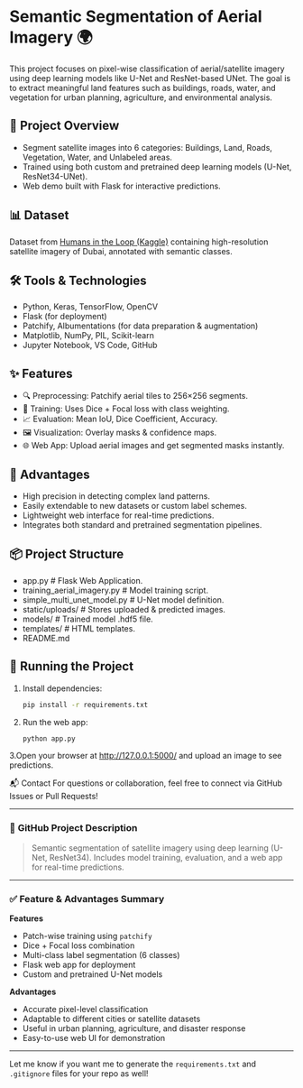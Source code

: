 # Semantic Segmentation of Aerial Imagery 🌍

This project focuses on pixel-wise classification of aerial/satellite imagery using deep learning models like U-Net and ResNet-based UNet. The goal is to extract meaningful land features such as buildings, roads, water, and vegetation for urban planning, agriculture, and environmental analysis.

## 🚀 Project Overview

- Segment satellite images into 6 categories: Buildings, Land, Roads, Vegetation, Water, and Unlabeled areas.
- Trained using both custom and pretrained deep learning models (U-Net, ResNet34-UNet).
- Web demo built with Flask for interactive predictions.

## 📊 Dataset

Dataset from [Humans in the Loop (Kaggle)](https://www.kaggle.com/datasets/humansintheloop/semantic-segmentation-of-aerial-imagery) containing high-resolution satellite imagery of Dubai, annotated with semantic classes.

## 🛠 Tools & Technologies

- Python, Keras, TensorFlow, OpenCV
- Flask (for deployment)
- Patchify, Albumentations (for data preparation & augmentation)
- Matplotlib, NumPy, PIL, Scikit-learn
- Jupyter Notebook, VS Code, GitHub

## ✨ Features

- 🔍 Preprocessing: Patchify aerial tiles to 256×256 segments.
- 🧠 Training: Uses Dice + Focal loss with class weighting.
- 📈 Evaluation: Mean IoU, Dice Coefficient, Accuracy.
- 🖼 Visualization: Overlay masks & confidence maps.
- 🌐 Web App: Upload aerial images and get segmented masks instantly.

## 🌟 Advantages

- High precision in detecting complex land patterns.
- Easily extendable to new datasets or custom label schemes.
- Lightweight web interface for real-time predictions.
- Integrates both standard and pretrained segmentation pipelines.

## 📦 Project Structure

  - app.py # Flask Web Application.
  - training_aerial_imagery.py # Model training script.
  - simple_multi_unet_model.py # U-Net model definition.
  -  static/uploads/ # Stores uploaded & predicted images.
  -   models/ # Trained model .hdf5 file.
  -   templates/ # HTML templates.
  -   README.md

## 🚀 Running the Project

1. Install dependencies:
   ```bash
   pip install -r requirements.txt
2. Run the web app:
    ```bash
    python app.py
3.Open your browser at http://127.0.0.1:5000/ and upload an image to see predictions.



📬 Contact
For questions or collaboration, feel free to connect via GitHub Issues or Pull Requests!


---

### 📜 **GitHub Project Description**
> Semantic segmentation of satellite imagery using deep learning (U-Net, ResNet34). Includes model training, evaluation, and a web app for real-time predictions.

---

### ✅ **Feature & Advantages Summary**

**Features**
- Patch-wise training using `patchify`
- Dice + Focal loss combination
- Multi-class label segmentation (6 classes)
- Flask web app for deployment
- Custom and pretrained U-Net models

**Advantages**
- Accurate pixel-level classification
- Adaptable to different cities or satellite datasets
- Useful in urban planning, agriculture, and disaster response
- Easy-to-use web UI for demonstration

---

Let me know if you want me to generate the `requirements.txt` and `.gitignore` files for your repo as well!
